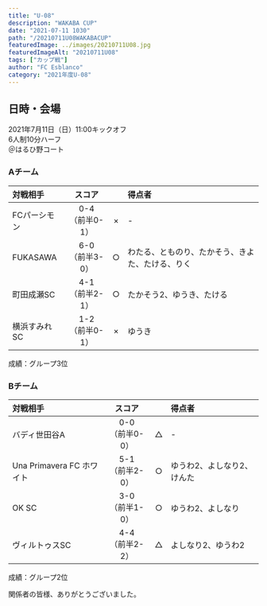 ```yaml
---
title: "U-08"
description: "WAKABA CUP"
date: "2021-07-11 1030"
path: "/20210711U08WAKABACUP"
featuredImage: ../images/20210711U08.jpg
featuredImageAlt: "20210711U08"
tags: ["カップ戦"]
author: "FC Esblanco"
category: "2021年度U-08"
---
```


## 日時・会場

2021年7月11日（日）11:00キックオフ  
6人制10分ハーフ  
＠はるひ野コート

### Aチーム

| 対戦相手| スコア |   | 得点者  |
|:----|:------:|:-:|:--------|
| FCパーシモン| 0-4<br>（前半0-1） | × |-|
| FUKASAWA| 6-0<br>（前半3-0） | ○ |わたる、とものり、たかそう、きよた、たける、りく|
| 町田成瀬SC | 4-1<br>（前半2-1） | ○ |たかそう2、ゆうき、たける|
| 横浜すみれSC | 1-2<br>（前半0-1） | × |ゆうき|

成績：グループ3位

<script src="https://adm.shinobi.jp/s/f9835040bccb6582c56df68b8f5ecca7"></script>

### Bチーム

| 対戦相手| スコア |   | 得点者  |
|:----|:------:|:-:|:--------|
| バディ世田谷A| 0-0<br>（前半0-0） | △ |-|
| Una Primavera FC ホワイト| 5-1<br>（前半2-0） | ○ |ゆうわ2、よしなり2、けんた|
| OK SC | 3-0<br>（前半1-0） | ○ |ゆうわ2、よしなり|
| ヴィルトゥスSC | 4-4<br>（前半2-2） | △ |よしなり2、ゆうわ2|

成績：グループ2位

関係者の皆様、ありがとうございました。
